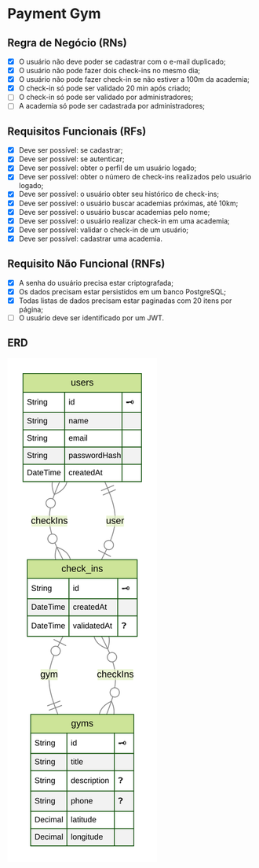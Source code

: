 # Payment Gym

## Regra de Negócio (RNs)

- [x] O usuário não deve poder se cadastrar com o e-mail duplicado;
- [x] O usuário não pode fazer dois check-ins no mesmo dia;
- [x] O usuário não pode fazer check-in se não estiver a 100m da academia;
- [x] O check-in só pode ser validado 20 min após criado;
- [ ] O check-in só pode ser validado por administradores;
- [ ] A academia só pode ser cadastrada por administradores;

## Requisitos Funcionais (RFs)

- [x] Deve ser possível: se cadastrar;
- [x] Deve ser possível: se autenticar;
- [x] Deve ser possível: obter o perfil de um usuário logado;
- [x] Deve ser possível: obter o número de check-ins realizados pelo usuário logado;
- [x] Deve ser possível: o usuário obter seu histórico de check-ins;
- [x] Deve ser possível: o usuário buscar academias próximas, até 10km;
- [x] Deve ser possível: o usuário buscar academias pelo nome;
- [x] Deve ser possível: o usuário realizar check-in em uma academia;
- [x] Deve ser possível: validar o check-in de um usuário;
- [x] Deve ser possível: cadastrar uma academia.

## Requisito Não Funcional (RNFs)

- [x] A senha do usuário precisa estar criptografada;
- [x] Os dados precisam estar persistidos em um banco PostgreSQL;
- [x] Todas listas de dados precisam estar paginadas com 20 itens por página;
- [ ] O usuário deve ser identificado por um JWT.

## ERD

<img src='./prisma/ERD.svg' alt='Diagrama do banco de dados' />
